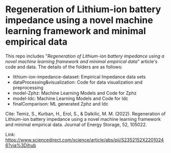 # Regeneration of Lithium-ion battery impedance using a novel machine learning framework and minimal empirical data

This repo includes "*Regeneration of Lithium-ion battery impedance using a novel machine learning framework and minimal empirical data*" article's code and data. The details of the folders are as follows:

- lithium-ion-impedance-dataset:  Empirical Impedance data sets
- dataProcessing&visualization: Code for data visualization and preprocessing
- model-Zphz: Machine Learning Models and Code for Zphz
- model-Idc: Machine Learning Models and Code for Idc
- finalComparison: ML generated Zphz and Idc

Cite: Temiz, S., Kurban, H., Erol, S., & Dalkilic, M. M. (2022). Regeneration of Lithium-ion battery impedance using a novel machine learning framework and minimal empirical data. Journal of Energy Storage, 52, 105022.

Link: https://www.sciencedirect.com/science/article/abs/pii/S2352152X22010246?via%3Dihub
